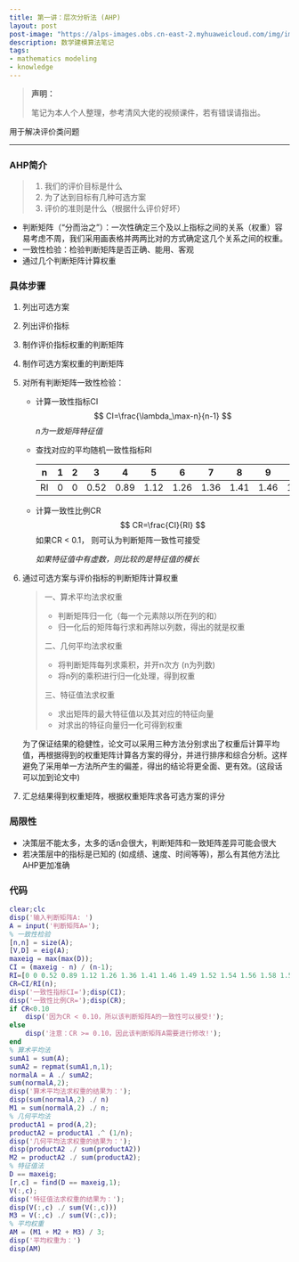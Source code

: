 ```yaml
---
title: 第一讲：层次分析法 (AHP)
layout: post
post-image: "https://alps-images.obs.cn-east-2.myhuaweicloud.com/img/image-20230722185917433.png"
description: 数学建模算法笔记
tags:
- mathematics modeling
- knowledge
---
```



> **声明：**
>
> 笔记为本人个人整理，参考清风大佬的视频课件，若有错误请指出。


用于解决评价类问题

---
### AHP简介
> 1. 我们的评价目标是什么
> 2. 为了达到目标有几种可选方案
> 3. 评价的准则是什么（根据什么评价好坏）
- 判断矩阵（“分而治之”）：一次性确定三个及以上指标之间的关系（权重）容易考虑不周，我们采用画表格并两两比对的方式确定这几个关系之间的权重。
- 一致性检验：检验判断矩阵是否正确、能用、客观
- 通过几个判断矩阵计算权重
### 具体步骤
1. 列出可选方案

2. 列出评价指标

3. 制作评价指标权重的判断矩阵

4. 制作可选方案权重的判断矩阵

5. 对所有判断矩阵一致性检验：
	- 计算一致性指标CI
	  $$
	  CI=\frac{\lambda_\max-n}{n-1}
	  $$
	  *$n$为一致矩阵特征值*
	  
	- 查找对应的平均随机一致性指标RI
	
	  | n    | 1    | 2    | 3    | 4    | 5    | 6    | 7    | 8    | 9    | 10   | 11   | 12   | 13   | 14   | 15   |
	  | ---- | ---- | ---- | ---- | ---- | ---- | ---- | ---- | ---- | ---- | ---- | ---- | ---- | ---- | ---- | ---- |
	  | RI   | 0    | 0    | 0.52 | 0.89 | 1.12 | 1.26 | 1.36 | 1.41 | 1.46 | 1.49 | 1.52 | 1.54 | 1.56 | 1.58 | 1.59 |
	
	- 计算一致性比例CR
	  $$
	  CR=\frac{CI}{RI}
	  $$
	  如果CR < 0.1， 则可认为判断矩阵一致性可接受
	
	  *如果特征值中有虚数，则比较的是特征值的模长*

6. 通过可选方案与评价指标的判断矩阵计算权重

   > 一、算术平均法求权重
   >
   > - 判断矩阵归一化（每一个元素除以所在列的和）
   > - 归一化后的矩阵每行求和再除以列数，得出的就是权重
   >
   > 二、几何平均法求权重
   >
   > - 将判断矩阵每列求乘积，并开n次方 (n为列数)
   > - 将n列的乘积进行归一化处理，得到权重
   >
   > 三、特征值法求权重
   >
   > - 求出矩阵的最大特征值以及其对应的特征向量
   > - 对求出的特征向量归一化可得到权重

   为了保证结果的稳健性，论文可以采用三种方法分别求出了权重后计算平均值，再根据得到的权重矩阵计算各方案的得分，并进行排序和综合分析。这样避免了采用单一方法所产生的偏差，得出的结论将更全面、更有效。(这段话可以加到论文中)

7. 汇总结果得到权重矩阵，根据权重矩阵求各可选方案的评分

### 局限性

- 决策层不能太多，太多的话n会很大，判断矩阵和一致矩阵差异可能会很大
- 若决策层中的指标是已知的 (如成绩、速度、时间等等)，那么有其他方法比AHP更加准确

### 代码

```matlab
clear;clc
disp('输入判断矩阵A: ')
A = input('判断矩阵A=');
% 一致性检验
[n,n] = size(A);
[V,D] = eig(A);
maxeig = max(max(D));
CI = (maxeig - n) / (n-1);
RI=[0 0 0.52 0.89 1.12 1.26 1.36 1.41 1.46 1.49 1.52 1.54 1.56 1.58 1.59];
CR=CI/RI(n);
disp('一致性指标CI=');disp(CI);
disp('一致性比例CR=');disp(CR);
if CR<0.10
    disp('因为CR < 0.10，所以该判断矩阵A的一致性可以接受!');
else
    disp('注意：CR >= 0.10，因此该判断矩阵A需要进行修改!');
end
% 算术平均法
sumA1 = sum(A);
sumA2 = repmat(sumA1,n,1);
normalA = A ./ sumA2;
sum(normalA,2);
disp('算术平均法求权重的结果为：');
disp(sum(normalA,2) ./ n)
M1 = sum(normalA,2) ./ n;
% 几何平均法
productA1 = prod(A,2);
productA2 = productA1 .^ (1/n);
disp('几何平均法求权重的结果为：');
disp(productA2 ./ sum(productA2))
M2 = productA2 ./ sum(productA2);
% 特征值法
D == maxeig;
[r,c] = find(D == maxeig,1);
V(:,c);
disp('特征值法求权重的结果为：');
disp(V(:,c) ./ sum(V(:,c)))
M3 = V(:,c) ./ sum(V(:,c));
% 平均权重
AM = (M1 + M2 + M3) / 3;
disp('平均权重为：')
disp(AM)
```






